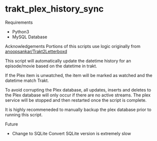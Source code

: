 # trakt_plex_history_sync

Requirements
* Python3
* MySQL Database


Acknowledgements
Portions of this scripts use logic originally from [anoopsankar/Trakt2Letterboxd](https://github.com/anoopsankar/Trakt2Letterboxd)

This script will automatically update the datetime history for an episode/movie based on the datetime in trakt.

If the Plex item is unwatched, the item will be marked as watched and the datetime match Trakt. 

To avoid corrupting the Plex database, all updates, inserts and deletes to the Plex database will only occur if there are no active streams. The plex service will be stopped and then restarted once the script is complete. 

It is highly recommeneded to manually backup the plex database prior to running this script.

Future
* Change to SQLite
	Convert SQLite version is extremely slow